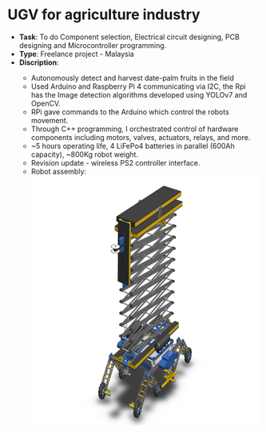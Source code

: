 # UGV for agriculture industry

- <strong>Task</strong>: To do Component selection, Electrical circuit designing, PCB designing and Microcontroller programming.
- <strong>Type</strong>: Freelance project - Malaysia
- <strong>Discription</strong>:
<ul><ul>
<li>Autonomously detect and harvest date-palm fruits in the field</li>
<li>Used Arduino and Raspberry Pi 4 communicating via I2C, the Rpi has the Image detection algorithms developed using YOLOv7 and OpenCV.</li>
<li>RPi gave commands to the Arduino which control the robots movement.</li>
<li>Through C++ programming, I orchestrated control of hardware components including motors, valves, actuators, relays, and more.</li>
<li>~5 hours operating life, 4 LiFePo4 batteries in parallel (600Ah capacity), ~800Kg robot weight.</li>
<li>Revision update - wireless PS2 controller interface.</li>
<li>Robot assembly:</li>
  <img src = "https://github.com/kirtansoni1/Project_Portfolio/blob/c6acfed935e01cea7fba4fdb6686d773dbe550a1/Umanned%20Guided%20Vechicle%20for%20agriculture/UGV%20Robot%20Assembly.JPG" width ="750" height = "500">
  
